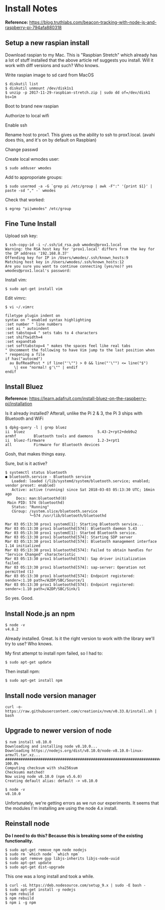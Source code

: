 # Install Notes

**Reference:** https://blog.truthlabs.com/beacon-tracking-with-node-js-and-raspberry-pi-794afa880318

## Setup a new raspian install

Download raspian to my Mac. This is "Raspbian Stretch" which already has a lot of stuff installed that the above article ref  suggests you install. Will it work with diff versions and such? Who knows. 

Write raspian image to sd card from MacOS

    $ diskutil list
    $ diskutil unmount /dev/disk1s1
    $ unzip -p 2017-11-29-raspbian-stretch.zip | sudo dd of=/dev/disk1 bs=1m
    
Boot to brand new raspian

Authorize to local wifi

Enable ssh

Rename host to prox1. This gives us the ability to ssh to prox1.local. (avahi does this, and it's on by default on Raspbian)

Change passwd

Create local wmodes user:

    $ sudo adduser wmodes

Add to approporiate groups:

    $ sudo usermod -a -G `grep pi /etc/group | awk -F":" '{print $1}' | paste -sd "," -` wmodes

Check that worked:

    $ egrep "pi|wmodes" /etc/group

## Fine Tune Install

Upload ssh key:

    $ ssh-copy-id -i ~/.ssh/id_rsa.pub wmodes@prox1.local
    Warning: the RSA host key for 'prox1.local' differs from the key for the IP address '192.168.0.37'
    Offending key for IP in /Users/wmodes/.ssh/known_hosts:9
    Matching host key in /Users/wmodes/.ssh/known_hosts:12
    Are you sure you want to continue connecting (yes/no)? yes
    wmodes@prox1.local's password: 

Install vim:

    $ sudo apt-get install vim

Edit vimrc:

    $ vi ~/.vimrc
    
    filetype plugin indent on
    syntax on " enabled syntax highlighting
    :set number " line numbers
    :set ai " autoindent
    :set tabstop=4 " sets tabs to 4 characters
    :set shiftwidth=4
    :set expandtab
    :set softtabstop=4 " makes the spaces feel like real tabs
    " Uncomment the following to have Vim jump to the last position when                                                           
    " reopening a file
    if has("autocmd")
      au BufReadPost * if line("'\"") > 0 && line("'\"") <= line("$")
        \| exe "normal! g'\"" | endif
    endif

## Install Bluez

**Reference:** https://learn.adafruit.com/install-bluez-on-the-raspberry-pi/installation

Is it already installed? Afterall, unlike the Pi 2 & 3, the Pi 3 ships with Bluetooth and WiFi

    $ dpkg-query -l | grep bluez
    ii  bluez                                 5.43-2+rpt2+deb9u2                   armhf        Bluetooth tools and daemons
    ii  bluez-firmware                        1.2-3+rpt1                           all          Firmware for Bluetooth devices

Gosh, that makes things easy.

Sure, but is it active?

    $ systemctl status bluetooth
    ● bluetooth.service - Bluetooth service
       Loaded: loaded (/lib/systemd/system/bluetooth.service; enabled; vendor preset: enabled)
       Active: active (running) since Sat 2018-03-03 05:13:30 UTC; 16min ago
         Docs: man:bluetoothd(8)
     Main PID: 574 (bluetoothd)
       Status: "Running"
       CGroup: /system.slice/bluetooth.service
               └─574 /usr/lib/bluetooth/bluetoothd
    
    Mar 03 05:13:30 prox1 systemd[1]: Starting Bluetooth service...
    Mar 03 05:13:30 prox1 bluetoothd[574]: Bluetooth daemon 5.43
    Mar 03 05:13:30 prox1 systemd[1]: Started Bluetooth service.
    Mar 03 05:13:30 prox1 bluetoothd[574]: Starting SDP server
    Mar 03 05:13:30 prox1 bluetoothd[574]: Bluetooth management interface 1.14 initialized
    Mar 03 05:13:30 prox1 bluetoothd[574]: Failed to obtain handles for "Service Changed" characteristic
    Mar 03 05:13:30 prox1 bluetoothd[574]: Sap driver initialization failed.
    Mar 03 05:13:30 prox1 bluetoothd[574]: sap-server: Operation not permitted (1)
    Mar 03 05:13:30 prox1 bluetoothd[574]: Endpoint registered: sender=:1.10 path=/A2DP/SBC/Source/1
    Mar 03 05:13:30 prox1 bluetoothd[574]: Endpoint registered: sender=:1.10 path=/A2DP/SBC/Sink/1

So yes. Good.

## Install Node.js an npm

    $ node -v
    v4.8.2

Already installed. Great. Is it the right version to work with the library we'll try to use? Who knows.

My first attempt to install npm failed, so I had to:

    $ sudo apt-get update
    
Then install npm:

    $ sudo apt-get install npm

## Install node version manager

    curl -o- https://raw.githubusercontent.com/creationix/nvm/v0.33.8/install.sh | bash

## Upgrade to newer version of node

    $ nvm install v8.10.0
    Downloading and installing node v8.10.0...
    Downloading https://nodejs.org/dist/v8.10.0/node-v8.10.0-linux-armv7l.tar.xz...
    ######################################################################## 100.0%
    Computing checksum with sha256sum
    Checksums matched!
    Now using node v8.10.0 (npm v5.6.0)
    Creating default alias: default -> v8.10.0

    $ node -v
    v8.10.0

Unfortunately, we're getting errors as we run our experiments. It seems that the modules I'm installing are using the node 4.x install.

## Reinstall node

**Do I need to do this? Because this is breaking some of the existing functionality.**

    $ sudo apt-get remove npm node nodejs
    $ sudo rm `which node` `which npm`
    $ sudo apt remove gyp libjs-inherits libjs-node-uuid
    $ sudo apt-get update
    $ sudo apt-get dist-upgrade

This one was a long install and took a while.

    $ curl -sL https://deb.nodesource.com/setup_9.x | sudo -E bash -
    $ sudo apt-get install -y nodejs
    $ npm rebuild
    $ npm rebuild
    $ npm i -g npm

